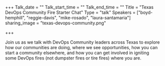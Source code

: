 +++
Talk_date = ""
Talk_start_time = ""
Talk_end_time = ""
Title = "Texas DevOps Community Fire Starter Chat"
Type = "talk"
Speakers = ["boyd-hemphill", "reggie-davis", "mike-rosado", "laura-santamaria"]
sharing_image = "texas-devops-community.png"

+++

Join us as we talk with DevOps Community leaders across Texas to explore how our communities are doing, where we see opportunities, how you can start a community elsewhere, and how you can get involved in igniting some DevOps fires (not dumpster fires or tire fires) where you are.

